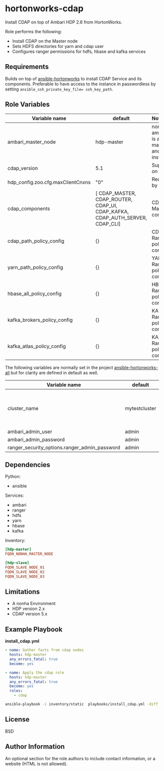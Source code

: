 hortonworks-cdap
================

Install CDAP on top of Ambari HDP 2.6 from HortonWorks.

Role performs the following:

- Install CDAP on the Master node
- Sets HDFS directories for yarn and cdap user
- Configures ranger permissions for hdfs, hbase and kafka services

Requirements
------------

Builds on top of [ansible-hortonworks](https://github.com/hortonworks/ansible-hortonworks) to install CDAP Service and its components. Preferable to have access to the instance in passwordless by setting `ansible_ssh_private_key_file= ssh_key_path`.

Role Variables
--------------

| Variable name                     | default                                                                      | Notes                                                   |
| --------------------------------- | ---------------------------------------------------------------------------- | :------------------------------------------------------ |
| ambari_master_node                | hdp-master                                                                   | nonha ambari node is also master node and cdap instance |
| cdap_version                      | 5.1                                                                          | Supported on 5.x only                                   |
| hdp_config.zoo.cfg.maxClientCnxns | "0"                                                                          | Requirement by CDAP                                     |
| cdap_components                   | [ CDAP_MASTER, CDAP_ROUTER, CDAP_UI, CDAP_KAFKA, CDAP_AUTH_SERVER, CDAP_CLI] | CDAP Mandatory components                               |
| cdap_path_policy_config           | {}                                                                           | CDAP Ranger policy configuration                        |
| yarn_path_policy_config           | {}                                                                           | YARN Ranger policy configuration                        |
| hbase_all_policy_config           | {}                                                                           | HBASE Ranger policy configuration                       |
| kafka_brokers_policy_config       | {}                                                                           | KAFKA Ranger policy configuration                       |
| kafka_atlas_policy_config         | {}                                                                           | KAFKA Ranger policy configuration                       |

The following variables are normally set in the project [ansible-hortonworks-all](https://github.com/hortonworks/ansible-hortonworks/blob/master/playbooks/group_vars/all) but for clarity are defined in default as well.

| Variable name                                 | default       | Notes                                                |
| --------------------------------------------- | ------------- | :--------------------------------------------------- |
| cluster_name                                  | mytestcluster | Need to Overwrite this or all ambari tasks will fail |
| ambari_admin_user                             | admin         |                                                      |
| ambari_admin_password                         | admin         |                                                      |
| ranger_security_options.ranger_admin_password | admin         |                                                      |

Dependencies
------------

Python:

- ansible

Services:

- ambari
- ranger
- hdfs
- yarn
- hbase
- kafka

Inventory:

```ini
[hdp-master]
FQDN_NONHA_MASTER_NODE

[hdp-slave]
FQDN_SLAVE_NODE_01
FQDN_SLAVE_NODE_02
FQDN_SLAVE_NODE_03
```

Limitations
-----------

- A nonha Environment
- HDP version 2.x
- CDAP version 5.x

Example Playbook
----------------

**install_cdap.yml**

```yaml
- name: Gather facts from cdap nodes
  hosts: hdp-master
  any_errors_fatal: true
  become: yes

- name: Apply the cdap role
  hosts: hdp-master
  any_errors_fatal: true
  become: yes
  roles:
    - cdap
```

```bash
ansible-playbook -i inventory/static  playbooks/install_cdap.yml -diff
```

License
-------

BSD

Author Information
------------------

An optional section for the role authors to include contact information, or a website (HTML is not allowed).
